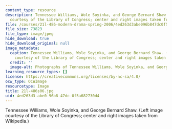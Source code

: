 ```yaml
---
content_type: resource
description: Tennessee Williams, Wole Soyinka, and George Bernard Shaw. (Left image
  courtesy of the Library of Congress; center and right images taken from Wikipedia.)
file: /courses/21l-486-modern-drama-spring-2006/4ed263d3abe096b847dc0f5a682730d4_21l-486s06.jpg
file_size: 73823
file_type: image/jpeg
hide_download: true
hide_download_original: null
image_metadata:
  caption: Tennessee Williams, Wole Soyinka, and George Bernard Shaw. (Left image
    courtesy of the Library of Congress; center and right images taken from [Wikipedia](http://www.wikipedia.org/).)
  credit: ''
  image-alt: Photographs of Tennessee Williams, Wole Soyinka, and George Bernard Shaw.
learning_resource_types: []
license: https://creativecommons.org/licenses/by-nc-sa/4.0/
ocw_type: OCWImage
resourcetype: Image
title: 21l-486s06.jpg
uid: 4ed263d3-abe0-96b8-47dc-0f5a682730d4
---
```

Tennessee Williams, Wole Soyinka, and George Bernard Shaw. (Left image courtesy of the Library of Congress; center and right images taken from Wikipedia.)